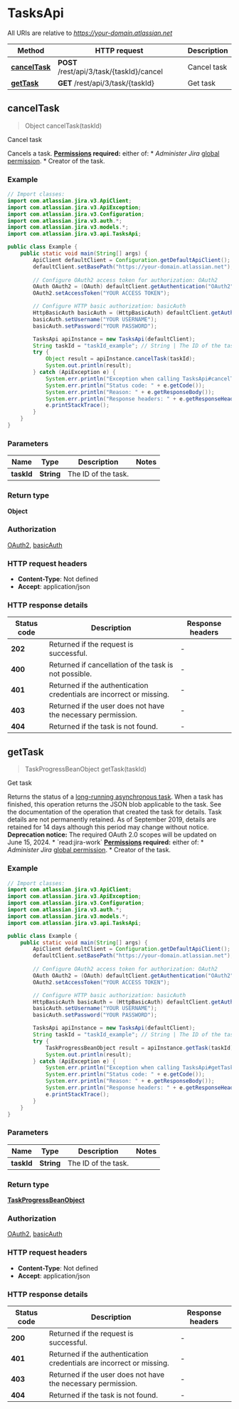 # TasksApi

All URIs are relative to *https://your-domain.atlassian.net*

| Method | HTTP request | Description |
|------------- | ------------- | -------------|
| [**cancelTask**](TasksApi.md#cancelTask) | **POST** /rest/api/3/task/{taskId}/cancel | Cancel task |
| [**getTask**](TasksApi.md#getTask) | **GET** /rest/api/3/task/{taskId} | Get task |



## cancelTask

> Object cancelTask(taskId)

Cancel task

Cancels a task.  **[Permissions](#permissions) required:** either of:   *  *Administer Jira* [global permission](https://confluence.atlassian.com/x/x4dKLg).  *  Creator of the task.

### Example

```java
// Import classes:
import com.atlassian.jira.v3.ApiClient;
import com.atlassian.jira.v3.ApiException;
import com.atlassian.jira.v3.Configuration;
import com.atlassian.jira.v3.auth.*;
import com.atlassian.jira.v3.models.*;
import com.atlassian.jira.v3.api.TasksApi;

public class Example {
    public static void main(String[] args) {
        ApiClient defaultClient = Configuration.getDefaultApiClient();
        defaultClient.setBasePath("https://your-domain.atlassian.net");
        
        // Configure OAuth2 access token for authorization: OAuth2
        OAuth OAuth2 = (OAuth) defaultClient.getAuthentication("OAuth2");
        OAuth2.setAccessToken("YOUR ACCESS TOKEN");

        // Configure HTTP basic authorization: basicAuth
        HttpBasicAuth basicAuth = (HttpBasicAuth) defaultClient.getAuthentication("basicAuth");
        basicAuth.setUsername("YOUR USERNAME");
        basicAuth.setPassword("YOUR PASSWORD");

        TasksApi apiInstance = new TasksApi(defaultClient);
        String taskId = "taskId_example"; // String | The ID of the task.
        try {
            Object result = apiInstance.cancelTask(taskId);
            System.out.println(result);
        } catch (ApiException e) {
            System.err.println("Exception when calling TasksApi#cancelTask");
            System.err.println("Status code: " + e.getCode());
            System.err.println("Reason: " + e.getResponseBody());
            System.err.println("Response headers: " + e.getResponseHeaders());
            e.printStackTrace();
        }
    }
}
```

### Parameters


| Name | Type | Description  | Notes |
|------------- | ------------- | ------------- | -------------|
| **taskId** | **String**| The ID of the task. | |

### Return type

**Object**

### Authorization

[OAuth2](../README.md#OAuth2), [basicAuth](../README.md#basicAuth)

### HTTP request headers

- **Content-Type**: Not defined
- **Accept**: application/json


### HTTP response details
| Status code | Description | Response headers |
|-------------|-------------|------------------|
| **202** | Returned if the request is successful. |  -  |
| **400** | Returned if cancellation of the task is not possible. |  -  |
| **401** | Returned if the authentication credentials are incorrect or missing. |  -  |
| **403** | Returned if the user does not have the necessary permission. |  -  |
| **404** | Returned if the task is not found. |  -  |


## getTask

> TaskProgressBeanObject getTask(taskId)

Get task

Returns the status of a [long-running asynchronous task](#async).  When a task has finished, this operation returns the JSON blob applicable to the task. See the documentation of the operation that created the task for details. Task details are not permanently retained. As of September 2019, details are retained for 14 days although this period may change without notice.  **Deprecation notice:** The required OAuth 2.0 scopes will be updated on June 15, 2024.   *  &#x60;read:jira-work&#x60;  **[Permissions](#permissions) required:** either of:   *  *Administer Jira* [global permission](https://confluence.atlassian.com/x/x4dKLg).  *  Creator of the task.

### Example

```java
// Import classes:
import com.atlassian.jira.v3.ApiClient;
import com.atlassian.jira.v3.ApiException;
import com.atlassian.jira.v3.Configuration;
import com.atlassian.jira.v3.auth.*;
import com.atlassian.jira.v3.models.*;
import com.atlassian.jira.v3.api.TasksApi;

public class Example {
    public static void main(String[] args) {
        ApiClient defaultClient = Configuration.getDefaultApiClient();
        defaultClient.setBasePath("https://your-domain.atlassian.net");
        
        // Configure OAuth2 access token for authorization: OAuth2
        OAuth OAuth2 = (OAuth) defaultClient.getAuthentication("OAuth2");
        OAuth2.setAccessToken("YOUR ACCESS TOKEN");

        // Configure HTTP basic authorization: basicAuth
        HttpBasicAuth basicAuth = (HttpBasicAuth) defaultClient.getAuthentication("basicAuth");
        basicAuth.setUsername("YOUR USERNAME");
        basicAuth.setPassword("YOUR PASSWORD");

        TasksApi apiInstance = new TasksApi(defaultClient);
        String taskId = "taskId_example"; // String | The ID of the task.
        try {
            TaskProgressBeanObject result = apiInstance.getTask(taskId);
            System.out.println(result);
        } catch (ApiException e) {
            System.err.println("Exception when calling TasksApi#getTask");
            System.err.println("Status code: " + e.getCode());
            System.err.println("Reason: " + e.getResponseBody());
            System.err.println("Response headers: " + e.getResponseHeaders());
            e.printStackTrace();
        }
    }
}
```

### Parameters


| Name | Type | Description  | Notes |
|------------- | ------------- | ------------- | -------------|
| **taskId** | **String**| The ID of the task. | |

### Return type

[**TaskProgressBeanObject**](TaskProgressBeanObject.md)

### Authorization

[OAuth2](../README.md#OAuth2), [basicAuth](../README.md#basicAuth)

### HTTP request headers

- **Content-Type**: Not defined
- **Accept**: application/json


### HTTP response details
| Status code | Description | Response headers |
|-------------|-------------|------------------|
| **200** | Returned if the request is successful. |  -  |
| **401** | Returned if the authentication credentials are incorrect or missing. |  -  |
| **403** | Returned if the user does not have the necessary permission. |  -  |
| **404** | Returned if the task is not found. |  -  |

